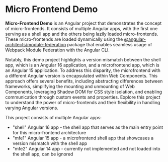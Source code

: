 # Micro Frontend Demo

**Micro-Frontend Demo** is an Angular project that demonstrates the concept of micro-frontends. It consists of multiple Angular apps, with the first one serving as a shell app and the others being lazily loaded micro-frontends. These micro-frontends are loaded dynamically using the [@angular-architects/module-federation](https://www.npmjs.com/package/@angular-architects/module-federation) package that enables seamless usage of Webpack Module Federation with the Angular CLI. 

Notably, this demo project highlights a version mismatch between the shell app, which is an Angular 16 application, and a microfrontend app, which is an Angular 15 application. To address this disparity, the microfrontend with a different Angular version is encapsulated within Web Components. This approach offers several benefits, including abstracting differences between frameworks, simplifying the mounting and unmounting of Web Components, leveraging Shadow DOM for CSS style isolation, and enabling communication through custom events and properties. Explore this project to understand the power of micro-frontends and their flexibility in handling varying Angular versions.

This project consists of multiple Angular apps:

- "shell" Angular 16 app - the shell app that serves as the main entry point for this micro-frontend architecture
- "mfe1" Angular 15 app - a microfrontend shell app that showcases a version mismatch with the shell app
- "mfe2" Angular 14 app - currently not implemented and not loaded into the shell app, can be ignored
